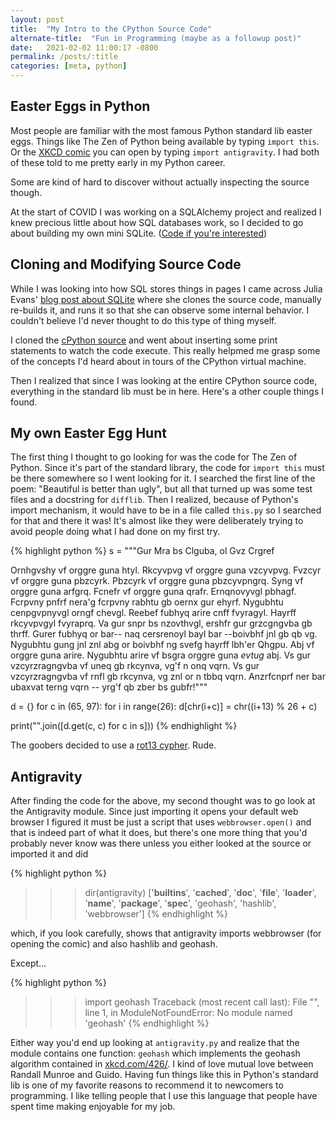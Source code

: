 ```yaml
---
layout: post
title:  "My Intro to the CPython Source Code"
alternate-title:  "Fun in Programming (maybe as a followup post)"
date:   2021-02-02 11:00:17 -0800
permalink: /posts/:title
categories: [meta, python]
---
```

## Easter Eggs in Python
Most people are familiar with the most famous Python standard lib easter eggs.
Things like The Zen of Python being available by typing `import this`.
Or the [XKCD comic](https://xkcd.com/353/) you can open by typing `import antigravity`.
I had both of these told to me pretty early in my Python career.

Some are kind of hard to discover without actually inspecting the source though.

At the start of COVID I was working on a SQLAlchemy project and realized I knew precious little about how SQL databases work, so I decided to go about building my own mini SQLite. ([Code if you're interested](https://github.com/ayyjohn/ayysql))

## Cloning and Modifying Source Code
While I was looking into how SQL stores things in pages I came across Julia Evans' [blog post about SQLite](https://jvns.ca/blog/2014/09/27/how-does-sqlite-work-part-1-pages/) where she clones the source code, manually re-builds it, and runs it so that she can observe some internal behavior. I couldn't believe I'd never thought to do this type of thing myself.

I cloned the [cPython source](https://github.com/python/cpython) and went about inserting some print statements to watch the code execute. This really helpmed me grasp some of the concepts I'd heard about in tours of the CPython virtual machine.

Then I realized that since I was looking at the entire CPython source code, everything in the standard lib must be in here.
Here's a other couple things I found.

## My own Easter Egg Hunt
The first thing I thought to go looking for was the code for The Zen of Python. Since it's part of the standard library, the code for `import this` must be there somewhere so I went looking for it.
I searched the first line of the poem: "Beautiful is better than ugly", but all that turned up was some test files and a docstring for `difflib`.
Then I realized, because of Python's import mechanism, it would have to be in a file called `this.py` so I searched for that and there it was! It's almost like they were deliberately trying to avoid people doing what I had done on my first try.

{% highlight python %}
s = """Gur Mra bs Clguba, ol Gvz Crgref

Ornhgvshy vf orggre guna htyl.
Rkcyvpvg vf orggre guna vzcyvpvg.
Fvzcyr vf orggre guna pbzcyrk.
Pbzcyrk vf orggre guna pbzcyvpngrq.
Syng vf orggre guna arfgrq.
Fcnefr vf orggre guna qrafr.
Ernqnovyvgl pbhagf.
Fcrpvny pnfrf nera'g fcrpvny rabhtu gb oernx gur ehyrf.
Nygubhtu cenpgvpnyvgl orngf chevgl.
Reebef fubhyq arire cnff fvyragyl.
Hayrff rkcyvpvgyl fvyraprq.
Va gur snpr bs nzovthvgl, ershfr gur grzcgngvba gb thrff.
Gurer fubhyq or bar-- naq cersrenoyl bayl bar --boivbhf jnl gb qb vg.
Nygubhtu gung jnl znl abg or boivbhf ng svefg hayrff lbh'er Qhgpu.
Abj vf orggre guna arire.
Nygubhtu arire vf bsgra orggre guna *evtug* abj.
Vs gur vzcyrzragngvba vf uneq gb rkcynva, vg'f n onq vqrn.
Vs gur vzcyrzragngvba vf rnfl gb rkcynva, vg znl or n tbbq vqrn.
Anzrfcnprf ner bar ubaxvat terng vqrn -- yrg'f qb zber bs gubfr!"""

d = {}
for c in (65, 97):
    for i in range(26):
        d[chr(i+c)] = chr((i+13) % 26 + c)

print("".join([d.get(c, c) for c in s]))
{% endhighlight %}

The goobers decided to use a [rot13 cypher](https://en.wikipedia.org/wiki/ROT13). Rude.

## Antigravity

After finding the code for the above, my second thought was to go look at the Antigravity module. Since just importing it opens your default web browser I figured it must be just a script that uses `webbrowser.open()` and that is indeed part of what it does, but there's one more thing that you'd probably never know was there unless you either looked at the source or imported it and did 

{% highlight python %}
>>> dir(antigravity)
['__builtins__', '__cached__', '__doc__', '__file__', '__loader__', '__name__', '__package__', '__spec__', 'geohash', 'hashlib', 'webbrowser']
{% endhighlight %}

which, if you look carefully, shows that antigravity imports webbrowser (for opening the comic) and also hashlib and geohash. 

Except...

{% highlight python %}
>>> import geohash
Traceback (most recent call last):
  File "<stdin>", line 1, in <module>
ModuleNotFoundError: No module named 'geohash'
{% endhighlight %}

Either way you'd end up looking at `antigravity.py` and realize that the module contains one function: `geohash` which implements the geohash algorithm contained in [xkcd.com/426/](https://xkcd.com/426/). I kind of love mutual love between Randall Munroe and Guido. Having fun things like this in Python's standard lib is one of my favorite reasons to recommend it to newcomers to programming. I like telling people that I use this language that people have spent time making enjoyable for my job.